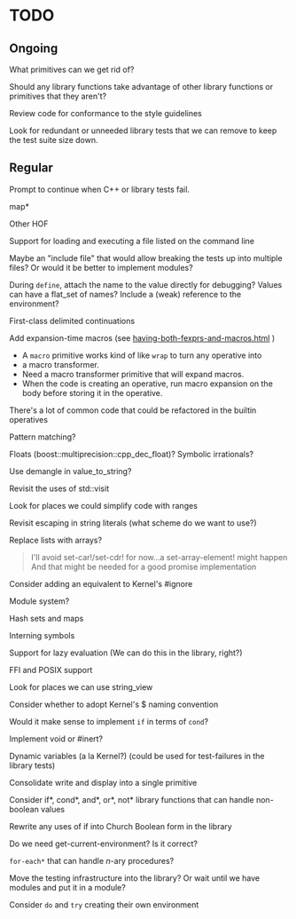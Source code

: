 # TODO

<!-- markdownlint-disable MD025 -->

## Ongoing

What primitives can we get rid of?

Should any library functions take advantage of other library functions or
primitives that they aren't?

Review code for conformance to the style guidelines

Look for redundant or unneeded library tests that we can remove to keep the
test suite size down.

## Regular

Prompt to continue when C++ or library tests fail.

map*

Other HOF

Support for loading and executing a file listed on the command line

Maybe an "include file" that would allow breaking the tests up into multiple files? Or would it be better to implement modules?

During `define`, attach the name to the value directly for debugging?
Values can have a flat_set of names?
Include a (weak) reference to the environment?

First-class delimited continuations

Add expansion-time macros (see [having-both-fexprs-and-macros.html](https://axisofeval.blogspot.com/2012/09/having-both-fexprs-and-macros.html) )

* A `macro` primitive works kind of like `wrap` to turn any operative into
* a macro transformer.
* Need a macro transformer primitive that will expand macros.
* When the code is creating an operative, run macro expansion on the body before storing it in the operative.

There's a lot of common code that could be refactored in the builtin operatives

Pattern matching?

Floats (boost::multiprecision::cpp_dec_float)? Symbolic irrationals?

Use demangle in value_to_string?

Revisit the uses of std::visit

Look for places we could simplify code with ranges

Revisit escaping in string literals (what scheme do we want to use?)

Replace lists with arrays?

> I'll avoid set-car!/set-cdr! for now...a set-array-element! might happen
> And that might be needed for a good promise implementation

Consider adding an equivalent to Kernel's #ignore

Module system?

Hash sets and maps

Interning symbols

Support for lazy evaluation (We can do this in the library, right?)

FFI and POSIX support

Look for places we can use string_view

Consider whether to adopt Kernel's $ naming convention

Would it make sense to implement `if` in terms of `cond`?

Implement void or #inert?

Dynamic variables (a la Kernel?) (could be used for test-failures in the library tests)

Consolidate write and display into a single primitive

Consider if*, cond*, and*, or*, not* library functions that can handle
non-boolean values

Rewrite any uses of if into Church Boolean form in the library

Do we need get-current-environment? Is it correct?

`for-each*` that can handle *n*-ary procedures?

Move the testing infrastructure into the library?
Or wait until we have modules and put it in a module?

Consider `do` and `try` creating their own environment
